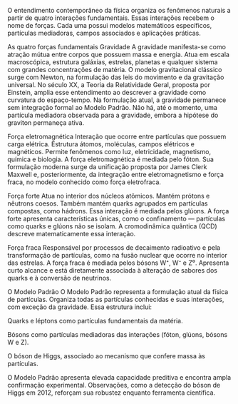 O entendimento contemporâneo da física organiza os fenômenos naturais a partir de quatro interações fundamentais. Essas interações recebem o nome de forças. Cada uma possui modelos matemáticos específicos, partículas mediadoras, campos associados e aplicações práticas.

As quatro forças fundamentais
Gravidade
A gravidade manifesta-se como atração mútua entre corpos que possuem massa e energia. Atua em escala macroscópica, estrutura galáxias, estrelas, planetas e qualquer sistema com grandes concentrações de matéria.
O modelo gravitacional clássico surge com Newton, na formulação das leis do movimento e da gravitação universal. No século XX, a Teoria da Relatividade Geral, proposta por Einstein, amplia esse entendimento ao descrever a gravidade como curvatura do espaço-tempo.
Na formulação atual, a gravidade permanece sem integração formal ao Modelo Padrão. Não há, até o momento, uma partícula mediadora observada para a gravidade, embora a hipótese do graviton permaneça ativa.

Força eletromagnética
Interação que ocorre entre partículas que possuem carga elétrica. Estrutura átomos, moléculas, campos elétricos e magnéticos. Permite fenômenos como luz, eletricidade, magnetismo, química e biologia.
A força eletromagnética é mediada pelo fóton. Sua formulação moderna surge da unificação proposta por James Clerk Maxwell e, posteriormente, da integração entre eletromagnetismo e força fraca, no modelo conhecido como força eletrofraca.

Força forte
Atua no interior dos núcleos atômicos. Mantém prótons e nêutrons coesos. Também mantém quarks agrupados em partículas compostas, como hádrons.
Essa interação é mediada pelos glúons. A força forte apresenta características únicas, como o confinamento — partículas como quarks e glúons não se isolam. A cromodinâmica quântica (QCD) descreve matematicamente essa interação.

Força fraca
Responsável por processos de decaimento radioativo e pela transformação de partículas, como na fusão nuclear que ocorre no interior das estrelas.
A força fraca é mediada pelos bósons W⁺, W⁻ e Z⁰. Apresenta curto alcance e está diretamente associada à alteração de sabores dos quarks e à conversão de neutrinos.

O Modelo Padrão
O Modelo Padrão representa a formulação atual da física de partículas. Organiza todas as partículas conhecidas e suas interações, com exceção da gravidade.
Essa estrutura inclui:

Quarks e léptons como partículas fundamentais da matéria.

Bósons como partículas mediadoras das interações (fóton, glúons, bósons W e Z).

O bóson de Higgs, associado ao mecanismo que confere massa às partículas.

O Modelo Padrão apresenta elevada capacidade preditiva e encontra ampla confirmação experimental. Observações, como a detecção do bóson de Higgs em 2012, reforçam sua robustez enquanto ferramenta científica.
